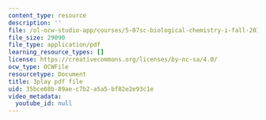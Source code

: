 ```yaml
---
content_type: resource
description: ''
file: /ol-ocw-studio-app/courses/5-07sc-biological-chemistry-i-fall-2013/35bce68b89aec7b2a5a5bf82e2e93c1e_VykaDbJIb8A.pdf
file_size: 29090
file_type: application/pdf
learning_resource_types: []
license: https://creativecommons.org/licenses/by-nc-sa/4.0/
ocw_type: OCWFile
resourcetype: Document
title: 3play pdf file
uid: 35bce68b-89ae-c7b2-a5a5-bf82e2e93c1e
video_metadata:
  youtube_id: null
---
```

